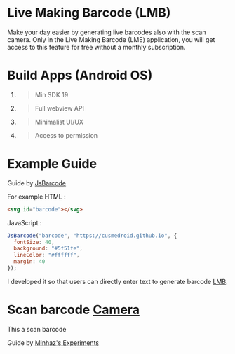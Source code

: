 # Live Making Barcode (LMB)
Make your day easier by generating live barcodes also with the scan camera. Only in the Live Making Barcode (LME) application, you will get access to this feature for free without a monthly subscription.

# Build Apps (Android OS)
1. > Min SDK 19
2. > Full webview API
3. > Minimalist UI/UX
4. > Access to permission

# Example Guide
Guide by [JsBarcode](https://lindell.me/JsBarcode/)

For example HTML :
``` html
<svg id="barcode"></svg>
```

JavaScript :
``` js
JsBarcode("barcode", "https://cusmedroid.github.io", {
  fontSize: 40,
  background: "#5f51fe",
  lineColor: "#ffffff",
  margin: 40
});
```
I developed it so that users can directly enter text to generate barcode [LMB](https://cusmedroid.github.io/live-making-barcode).

# Scan barcode [Camera](https://cusmedroid.github.io/live-making-barcode/camera)
This a scan barcode

Guide by [Minhaz's Experiments](https://blog.minhazav.dev/research/html5-qrcode)
